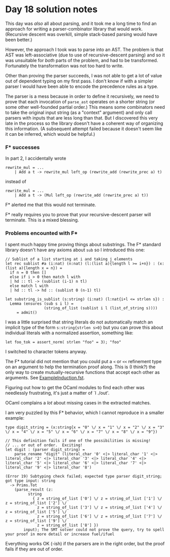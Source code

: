 # Day 18 solution notes

This day was _also_ all about parsing, and it took me a long time to find
an approach for writing a parser-combinator library that would work.
(Recursive descent was overkill, simple stack-based parsing would have been
better.)

However, the approach I took was to parse into an AST.  The problem is that
AST was left-associative (due to use of recursive-descent parsing) and so
it was unsuitable for *both* parts of the problem, and had to be transformed.
Fortunately the transformation was not too hard to write.

Other than proving the parser succeeds, I was not able to get a lot of
value out of dependent typing on my first pass.  I don't know if with a
simpler parser I would have been able to encode the precedence rules as a
type.

The parser is a mess because in order to define it recursively, we need to
prove that each invocation of `parse_ast` operates on a shorter string
(or some other well-founded partial order.) This means some combinators need
to take the original input string (as a "context" argument) and only
call parsers with inputs that are less long than that. But I discovered this
very late in the process so the library doesn't have a coherent way of
organizing this information.  (A subsequent attempt failed because it doesn't
seem like it can be inferred, which would be helpful.)

### F* successes

In part 2, I accidentally wrote

```FStar
rewrite_mul = ...
    | Add a t -> rewrite_mul left_op (rewrite_add (rewrite_prec a) t)
```

instead of

```FStar
rewrite_mul = ...
    | Add a t -> (Mul left_op (rewrite_add (rewrite_prec a) t))
```

F* alerted me that this would not terminate.

F* really requires you to prove that your recursive-descent parser will
terminate.  This is a mixed blessing.

### Problems encounted with F*

I spent much happy time proving things about substrings.  The F* standard
library doesn't have any axioms about `sub` so I introduced this one:

```FStar
// Sublist of a list starting at i and taking j elements
let rec sublist #a (i:nat) (n:nat) (l:(list a){length l >= i+n}) : (x:(list a){length x = n}) =
  if n = 0 then []
  else if i > 0 then match l with
  | hd :: tl -> (sublist (i-1) n tl)
  else match l with
  | hd :: tl -> hd :: (sublist 0 (n-1) tl)

let substring_is_sublist (s:string) (i:nat) (l:nat{i+l <= strlen s}) : 
  Lemma (ensures (sub s i l) =
                 (string_of_list (sublist i l (list_of_string s))))
     = admit()
```

I was a little surprised that string literals do not automatically match
an implicit type of the form `s:string{strlen s>0}` but you can
prove this about individual literals with a normalized assertion, something
like:

```FStar
let foo_tok = assert_norm( strlen "foo" = 3); "foo"
```

I switched to character tokens anyway.

The F* tutorial did not mention that you could put a `<` or `<<`
refinement type on an argument to help the termination proof along.
This is (I think?) the only way to create mutually-recursive functions
that accept each other as arguments.  See [ExampleInduction.fst](../../doc/ExampleInduction.fst).

Figuring out how to get the OCaml modules to find each other was needlessly
frustrating, it's just a matter of `I ./out'.

OCaml complains a *lot* about missing cases in the extracted matches.

I am very puzzled by this F* behavior, which I cannot reproduce in a smaller
example:

```FStar
type digit_string = (x:string{x = "0" \/ x = "1" \/ x = "2" \/ x = "3" \/ x = "4" \/ x = "5" \/ x = "6" \/ x = "7" \/ x = "8" \/ x = "9"})

// This definition fails if one of the possibilities is missing!
// ... or out of order.  Exciting!
let digit : (parser digit_string) =
    parse_rename "digit" (literal_char '0' <|> literal_char '1' <|> literal_char '2' <|> literal_char '3' <|> literal_char '4' <|> literal_char '5' <|> literal_char '6' <|> literal_char '7' <|> literal_char '9' <|> literal_char '8')
```

```
(Error 19) Subtyping check failed; expected type parser digit_string; got type input: string
  -> Prims.Tot
    (parse_result (z:
          string
            { z = string_of_list ['0'] \/ z = string_of_list ['1'] \/ z = string_of_list ['2'] \/
              z = string_of_list ['3'] \/ z = string_of_list ['4'] \/ z = string_of_list ['5'] \/
              z = string_of_list ['6'] \/ z = string_of_list ['7'] \/ z = string_of_list ['9'] \/
              z = string_of_list ['8'] })
        input); The SMT solver could not prove the query, try to spell your proof in more detail or increase fuel/ifuel
```

Everything works OK (-ish) if the parsers are in the right order, but the
proof fails if they are out of order.
